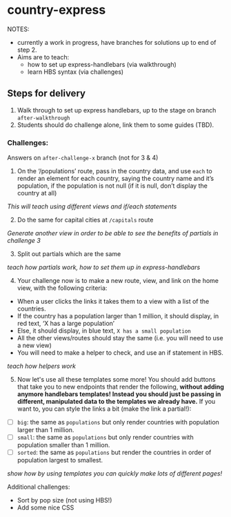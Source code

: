 # country-express

NOTES:

- currently a work in progress, have branches for solutions up to end of step 2.
- Aims are to teach:
  - how to set up express-handlebars (via walkthrough)
  - learn HBS syntax (via challenges)

## Steps for delivery

1. Walk through to set up express handlebars, up to the stage on branch `after-walkthrough`
2. Students should do challenge alone, link them to some guides (TBD).

### Challenges:  

Answers on `after-challenge-x` branch (not for 3 & 4)

1. On the ‘/populations’ route, pass in the country data, and use `each` to render an element for each country, saying the country name and it’s population, if the population is not null (if it is null, don’t display the country at all)

_This will teach using different views and if/each statements_

2. Do the same for capital cities at `/capitals` route

_Generate another view in order to be able to see the benefits of partials in challenge 3_

3. Split out partials which are the same

_teach how partials work, how to set them up in express-handlebars_

4. Your challenge now is to make a new route, view, and link on the home view, with the following criteria:
  - When a user clicks the links it takes them to a view with a list of the countries.
  - If the country has a population larger than 1 million, it should display, in red text, ‘X has a large population’
  - Else, it should display, in blue text, `X has a small population`
  - All the other views/routes should stay the same (i.e. you will need to use a new view)
  - You will need to make a helper to check, and use an if statement in HBS.

_teach how helpers work_

5. Now let's use all these templates some more! You should add buttons that take you to new endpoints that render the following, **without adding anymore handlebars templates! Instead you should just be passing in different, manipulated data to the templates we already have.** If you want to, you can style the links a bit (make the link a partial!):
  - [ ] `big`: the same as `populations` but only render countries with population larger than 1 million.
  - [ ] `small`: the same as `populations` but only render countries with population smaller than 1 million.
  - [ ] `sorted`: the same as `populations` but render the countries in order of population largest to smallest.
  
 _show how by using templates you can quickly make lots of different pages!_


Additional challenges:

- Sort by pop size (not using HBS!)
- Add some nice CSS
